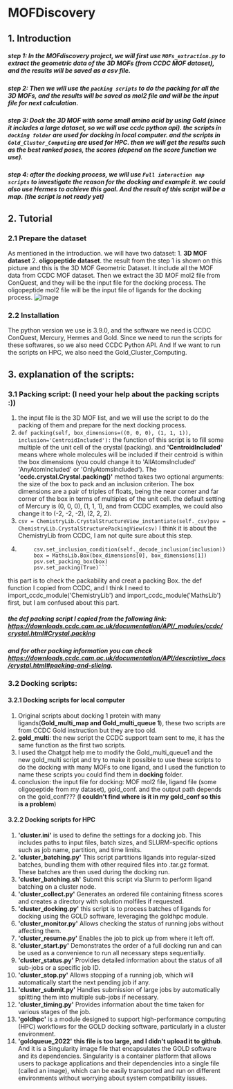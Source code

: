 # MOFDiscovery
## 1. Introduction
##### step 1: In the MOFdiscovery project, we will first use ```MOFs_extraction.py``` to extract the geometric data of the 3D MOFs (from CCDC MOF dataset), and the results will be saved as a csv file. 
##### step 2: Then we will use the ```packing scripts``` to do the packing for all the 3D MOFs, and the results will be saved as mol2 file and will be the input file for next calculation. 
##### step 3: Dock the 3D MOF with some small amino acid by using Gold (since it includes a large dataset, so we will use ccdc python api). the scripts in ```docking folder``` are used for docking in local computer. and the scripts in ```Gold_Cluster_Computing``` are used for HPC. then we will get the results such as the best ranked poses, the scores (depend on the score function we use).
##### step 4: after the docking process, we will use ```Full interaction map scripts``` to investigate the reason for the docking and example it. we could also use Hermes to achieve this goal. And the result of this script will be a map. (the script is not ready yet)

## 2. Tutorial
### 2.1 Prepare the dataset
As mentioned in the introduction. we will have two dataset: 1. **3D MOF dataset** 2. **oligopeptide dataset**. the result from the step 1 is shown on this picture and this is the 3D MOF Geometric Dataset. It include all the MOF data from CCDC MOF dataset. Then we extract the 3D MOF mol2 file from ConQuest, and they will be the input file for the docking process. The oligopeptide mol2 file will be the input file of ligands for the docking process.
![image](https://github.com/ZiedHosni1/MOF_discovery/assets/152184609/21b15e98-4b14-438a-b3f0-f5829416ce0a) 

### 2.2 Installation
The python version we use is 3.9.0, and the software we need is CCDC ConQuest, Mercury, Hermes and Gold. Since we need to run the scripts for these softwares, so we also need CCDC Python API. And If we want to run the scripts on HPC, we also need the Gold_Cluster_Computing. 

## 3. explanation of the scripts:
### 3.1 Packing script: (I need your help about the packing scripts :))
1. the input file is the 3D MOF list, and we will use the script to do the packing of them and prepare for the next docking process.
2. ```def packing(self, box_dimensions=((0, 0, 0), (1, 1, 1)), inclusion='CentroidIncluded'):``` the function of this script is to fill some multiple of the unit cell of the crystal (packing). and **'CentroidIncluded'** means where whole molecules will be included if their centroid is within the box dimensions (you could change it to 'AllAtomsIncluded' 'AnyAtomIncluded' or 'OnlyAtomsIncluded'). The **'ccdc.crystal.Crystal.packing()'** method takes two optional arguments: the size of the box to pack and an inclusion criterion. The box dimensions are a pair of triples of floats, being the near corner and far corner of the box in terms of multiples of the unit cell. the default setting of Mercury is (0, 0, 0), (1, 1, 1), and from CCDC examples, we could also change it to (-2, -2, -2), (2, 2, 2).
3. ```csv = ChemistryLib.CrystalStructureView_instantiate(self._csv)psv = ChemistryLib.CrystalStructurePackingView(csv)``` I think it is about the ChemistryLib from CCDC, I am not quite sure about this step.
4. ``` if psv.packable():
        csv.set_inclusion_condition(self._decode_inclusion(inclusion))
        box = MathsLib.Box(box_dimensions[0], box_dimensions[1])
        psv.set_packing_box(box)
        psv.set_packing(True)```
this part is to check the packability and creat a packing Box. 
the def function I copied from CCDC, and I think I need to import_ccdc_module('ChemistryLib') and import_ccdc_module('MathsLib') first, but I am confused about this part. 
##### the def packing script I copied from the following link: https://downloads.ccdc.cam.ac.uk/documentation/API/_modules/ccdc/crystal.html#Crystal.packing 
##### and for other packing information you can check https://downloads.ccdc.cam.ac.uk/documentation/API/descriptive_docs/crystal.html#packing-and-slicing.
### 3.2 Docking scripts:
#### 3.2.1 Docking scripts for local computer
1. Original scripts about docking 1 protein with many ligands(**Gold_multi_map and Gold_multi_queue 1**), these two scripts are from CCDC Gold instruction but they are too old.
2. **gold_multi**: the new script the CCDC support team sent to me, it has the same function as the first two scripts.
3. I used the Chatgpt help me to modify the Gold_multi_queue1 and the new gold_multi script and try to make it possible to use these scripts to do the docking with many MOFs to one ligand, and I used the function to name these scripts you could find them in **docking** folder.
4. conclusion: the input file for docking: MOF mol2 file, ligand file (some oligopeptide from my dataset), gold_conf. and the output path depends on the gold_conf??? (**I couldn't find where is it in my gold_conf so this is a problem**)
#### 3.2.2 Docking scripts for HPC
1. **'cluster.ini'** is used to define the settings for a docking job. This includes paths to input files, batch sizes, and SLURM-specific options such as job name, partition, and time limits.
2. **'cluster_batching.py'** This script partitions ligands into regular-sized batches, bundling them with other required files into .tar.gz format. These batches are then used during the docking run.
3. **'cluster_batching.sh'** Submit this script via Slurm to perform ligand batching on a cluster node.
4. **'cluster_collect.py'** Generates an ordered file containing fitness scores and creates a directory with solution molfiles if requested.
5. **'cluster_docking.py'** this script is to process batches of ligands for docking using the GOLD software, leveraging the goldhpc module.
6. **'cluster_monitor.py'** Allows checking the status of running jobs without affecting them.
7. **'cluster_resume.py'** Enables the job to pick up from where it left off.
8. **'cluster_start.py'** Demonstrates the order of a full docking run and can be used as a convenience to run all necessary steps sequentially.
9. **'cluster_status.py'** Provides detailed information about the status of all sub-jobs or a specific job ID.
10. **'cluster_stop.py'** Allows stopping of a running job, which will automatically start the next pending job if any.
11. **'cluster_submit.py'** Handles submission of large jobs by automatically splitting them into multiple sub-jobs if necessary.
12. **'cluster_timing.py'** Provides information about the time taken for various stages of the job.
13. **'goldhpc'** is a module designed to support high-performance computing (HPC) workflows for the GOLD docking software, particularly in a cluster environment.
14. **'goldqueue_2022'** **this file is too large, and I didn't upload it to github**. And it is a Singularity image file that encapsulates the GOLD software and its dependencies. Singularity is a container platform that allows users to package applications and their dependencies into a single file (called an image), which can be easily transported and run on different environments without worrying about system compatibility issues.




       
